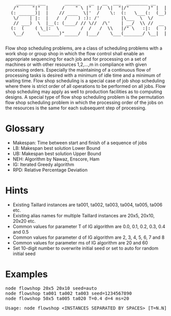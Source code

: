 <pre>
    _______ ___       ______   __   __  ___  ________ __    __    ______   _______
   /"     "|"  |     /    " \ |"  |/  \|  "|/"       )" |  | "\  /    " \ |   __ "\
  (: ______)|  |    // ____  \|'  /    \:  (:   \___(:  (__)  :)// ____  \(. |__) :)
   \/    | |:  |   /  /    ) :): /'        |\___  \  \/      \//  /    ) :):  ____/
   // ___)  \  |__(: (____/ // \//  /\'    | __/  \\ //  __  \(: (____/ //(|  /
  (:  (    ( \_|:  \        /  /   /  \\   |/" \   :|:  (  )  :)        //|__/ \
   \__/     \_______)"_____/  |___/    \___(_______/ \__|  |__/ \"_____/(_______)

</pre>
Flow shop scheduling problems, are a class of scheduling problems with a work shop or group shop in which the flow control shall enable an appropriate sequencing for each job and for processing on a set of machines or with other resources 1,2,...,m in compliance with given processing orders. Especially the maintaining of a continuous flow of processing tasks is desired with a minimum of idle time and a minimum of waiting time. Flow shop scheduling is a special case of job shop scheduling where there is strict order of all operations to be performed on all jobs. Flow shop scheduling may apply as well to production facilities as to computing designs. A special type of flow shop scheduling problem is the permutation flow shop scheduling problem in which the processing order of the jobs on the resources is the same for each subsequent step of processing.

# Glossary
* Makespan: Time between start and finish of a sequence of jobs
* LB: Makespan best solution Lower Bound
* UB: Makespan best solution Upper Bound
* NEH: Algorithm by Nawaz, Enscore, Ham
* IG: Iterated Greedy algorithm
* RPD: Relative Percentage Deviation

# Hints
* Existing Taillard instances are ta001, ta002, ta003, ta004, ta005, ta006 etc.
* Existing alias names for multiple Taillard instances are 20x5, 20x10, 20x20 etc.
* Common values for parameter T of IG algorithm are 0.0, 0.1, 0.2, 0.3, 0.4 and 0.5
* Common values for parameter d of IG algorithm are 2, 3, 4, 5, 6, 7 and 8
* Common values for parameter ms of IG algorithm are 20 and 60
* Set 10-digit number to overwrite initial seed or set to auto for random initial seed

# Examples
<pre>
node flowshop 20x5 20x10 seed=auto
node flowshop ta001 ta002 ta003 seed=1234567890
node flowshop 50x5 ta005 ta020 T=0.4 d=4 ms=20
</pre>

<pre>
Usage: node flowshop &lt;INSTANCES SEPARATED BY SPACES&gt; [T=N.N] [d=N] [ms=NNN] [seed=10-DIGIT|auto|default]
</pre>